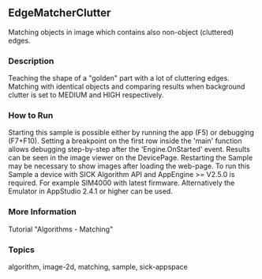 ## EdgeMatcherClutter

Matching objects in image which contains also non-object (cluttered) edges.

### Description

Teaching the shape of a "golden" part with a lot of cluttering edges. Matching with identical objects and comparing results when background clutter is set to MEDIUM and HIGH respectively.

### How to Run

Starting this sample is possible either by running the app (F5) or debugging (F7+F10). Setting a breakpoint on the first row inside the 'main'
function allows debugging step-by-step after the 'Engine.OnStarted' event. Results can be seen in the image viewer on the DevicePage. Restarting the Sample may be necessary to show images after loading the web-page.
To run this Sample a device with SICK Algorithm API and AppEngine >= V2.5.0 is required. For example SIM4000 with latest firmware. Alternatively the Emulator in AppStudio 2.4.1 or higher can be used.

### More Information

Tutorial "Algorithms - Matching"

### Topics

algorithm, image-2d, matching, sample, sick-appspace
